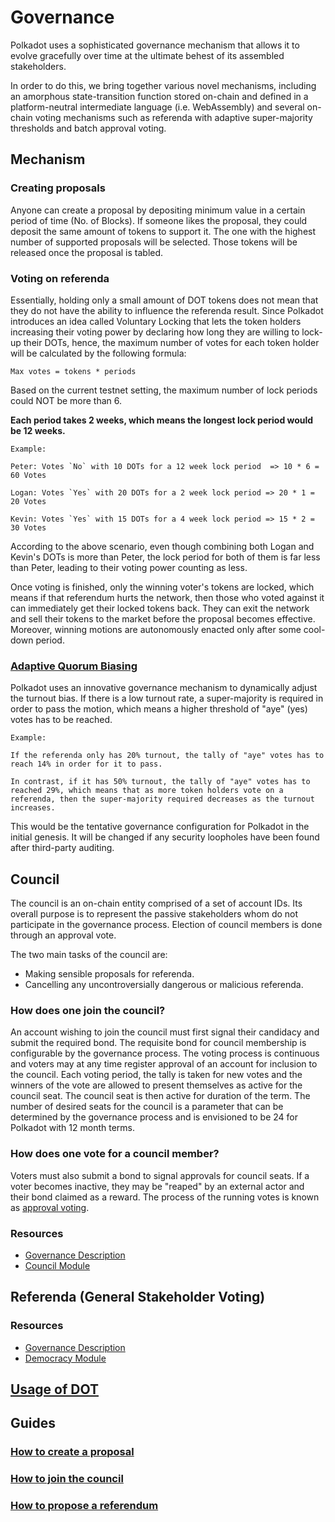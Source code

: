 # Governance

Polkadot uses a sophisticated governance mechanism that allows it to evolve gracefully over time at the ultimate behest of its assembled stakeholders.

In order to do this, we bring together various novel mechanisms, including an amorphous state-transition function stored on-chain and defined in a platform-neutral intermediate language (i.e. WebAssembly) and several on-chain voting mechanisms such as referenda with adaptive super-majority thresholds and batch approval voting.

## Mechanism

### Creating proposals

Anyone can create a proposal by depositing minimum value in a certain period of time (No. of Blocks). If someone likes the proposal, they could deposit the same amount of tokens to support it. The one with the highest number of supported proposals will be selected. Those tokens will be released once the proposal is tabled.

### Voting on referenda

Essentially, holding only a small amount of DOT tokens does not mean that they do not have the ability to influence the referenda result. Since Polkadot introduces an idea called Voluntary Locking that lets the token holders increasing their voting power by declaring how long they are willing to lock-up their DOTs, hence, the maximum number of votes for each token holder will be calculated by the following formula:

```
Max votes = tokens * periods 
```

Based on the current testnet setting, the maximum number of lock periods could NOT be more than 6.

**Each period takes 2 weeks, which means the longest lock period would be 12 weeks.**

```
Example: 

Peter: Votes `No` with 10 DOTs for a 12 week lock period  => 10 * 6 = 60 Votes

Logan: Votes `Yes` with 20 DOTs for a 2 week lock period => 20 * 1 = 20 Votes

Kevin: Votes `Yes` with 15 DOTs for a 4 week lock period => 15 * 2 = 30 Votes
```

According to the above scenario, even though combining both Logan and Kevin's DOTs is more than Peter, the lock period for both of them is far less than Peter, leading to their voting power counting as less.

Once voting is finished, only the winning voter's tokens are locked, which means if that referendum hurts the network, then those who voted against it can immediately get their locked tokens back. They can exit the network and sell their tokens to the market before the proposal becomes effective. Moreover, winning motions are autonomously enacted only after some cool-down period.

### [Adaptive Quorum Biasing](../../learn/governance.md#vote-counting)

Polkadot uses an innovative governance mechanism to dynamically adjust the turnout bias. If there is a low turnout rate, a super-majority is required in order to pass the motion, which means a higher threshold of "aye" (yes) votes has to be reached.

```
Example:

If the referenda only has 20% turnout, the tally of "aye" votes has to reach 14% in order for it to pass.

In contrast, if it has 50% turnout, the tally of "aye" votes has to reached 29%, which means that as more token holders vote on a referenda, then the super-majority required decreases as the turnout increases.
```

This would be the tentative governance configuration for Polkadot in the initial genesis. It will be changed if any security loopholes have been found after third-party auditing.

## Council

The council is an on-chain entity comprised of a set of account IDs. Its overall purpose is to represent the passive stakeholders whom do not participate in the governance process. Election of council members is done through an approval vote.

The two main tasks of the council are:

- Making sensible proposals for referenda.
- Cancelling any uncontroversially dangerous or malicious referenda.

### How does one join the council?

An account wishing to join the council must first signal their candidacy and submit the required bond. The requisite bond for council membership is configurable by the governance process. The voting process is continuous and voters may at any time register approval of an account for inclusion to the council. Each voting period, the tally is taken for new votes and the winners of the vote are allowed to present themselves as active for the council seat. The council seat is then active for duration of the term. The number of desired seats for the council is a parameter that can be determined by the governance process and is envisioned to be 24 for Polkadot with 12 month terms.

<!-- ### How are council motions made? What can they do? -->

### How does one vote for a council member?

Voters must also submit a bond to signal approvals for council seats. If a voter becomes inactive, they may be "reaped" by an external actor and their bond claimed as a reward. The process of the running votes is known as [approval voting](https://en.wikipedia.org/wiki/Approval_voting).

### Resources

- [Governance Description](../../learn/governance.md#council)
- [Council Module](https://github.com/paritytech/)

## Referenda (General Stakeholder Voting)

### Resources

- [Governance Description](../../learn/governance.md#referenda)
- [Democracy Module](https://github.com/paritytech/)

## [Usage of DOT](../../learn/DOT.md#dots-for-governance)

## Guides

### [How to create a proposal]()
### [How to join the council]()
### [How to propose a referendum]()
